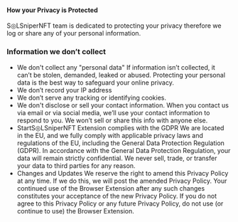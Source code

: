 <h4>How your Privacy is Protected</h4>
<p>S◎LSniperNFT team is dedicated to protecting your privacy therefore we log or share any of your personal information. </p>
<h3>Information we don’t collect</h3>
<ul>
<li>We don't collect any "personal data"
    If information isn’t collected, it can’t be stolen, demanded, leaked or abused. Protecting your personal data is the best way to safeguard your online privacy.
</li>
<li>We don’t record your IP address</li>
<li>We don’t serve any tracking or identifying cookies.</li>
<li>We don't disclose or sell your contact information.
    When you contact us via email or via social media, we’ll use your contact information to respond to you. We won’t sell or share this info with anyone else.</li>
<li>StartS◎LSniperNFT Extension complies with the GDPR
    We are located in the EU, and we fully comply with applicable privacy laws and regulations of the EU, including the General Data Protection Regulation (GDPR). In accordance with the General Data Protection Regulation, your data will remain strictly confidential. We never sell, trade, or transfer your data to third parties for any reason.</li>
<li>Changes and Updates
    We reserve the right to amend this Privacy Policy at any time. If we do this, we will post the amended Privacy Policy. Your continued use of the Browser Extension after any such changes constitutes your acceptance of the new Privacy Policy. If you do not agree to this Privacy Policy or any future Privacy Policy, do not use (or continue to use) the Browser Extension.
</li>
</ul>
